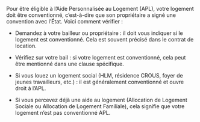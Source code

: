 Pour être éligible à l’Aide Personnalisée au Logement (APL), votre logement doit être conventionné, c’est-à-dire que son propriétaire a signé une convention avec l’État. Voici comment vérifier :

- Demandez à votre bailleur ou propriétaire : il doit vous indiquer si le logement est conventionné. Cela est souvent précisé dans le contrat de location.

- Vérifiez sur votre bail : si votre logement est conventionné, cela peut être mentionné dans une clause spécifique.

- Si vous louez un logement social (HLM, résidence CROUS, foyer de jeunes travailleurs, etc.) : il est généralement conventionné et ouvre droit à l’APL.

- Si vous percevez déjà une aide au logement (Allocation de Logement Sociale ou Allocation de Logement Familiale), cela signifie que votre logement n’est pas conventionné APL.
